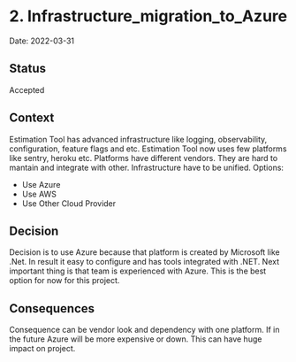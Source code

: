 # 2. Infrastructure_migration_to_Azure

Date: 2022-03-31

## Status

Accepted

## Context

Estimation Tool has advanced infrastructure like logging, observability, configuration, feature flags and etc.
Estimation Tool now uses few platforms like sentry, heroku etc. Platforms have different vendors. They are hard to mantain and integrate with other.
Infrastructure have to be unified.
Options:
- Use Azure
- Use AWS
- Use Other Cloud Provider

## Decision

Decision is to use Azure because that platform is created by Microsoft like .Net. In result it easy to configure and has tools integrated with .NET. 
Next important thing is that team is experienced with Azure. This is the best option for now for this project.

## Consequences
Consequence can be vendor look and dependency with one platform. If in the future Azure will be more expensive or down. This can have huge impact on project.